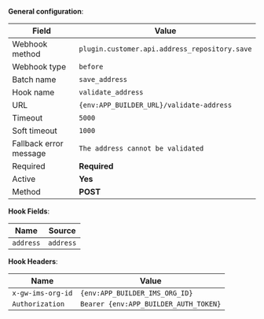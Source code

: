 **General configuration**:

Field | Value
--- | ---
Webhook method | `plugin.customer.api.address_repository.save`
Webhook type | `before`
Batch name | `save_address`
Hook name | `validate_address`
URL | `{env:APP_BUILDER_URL}/validate-address`
Timeout | `5000`
Soft timeout | `1000`
Fallback error message | `The address cannot be validated`
Required | **Required**
Active | **Yes**
Method | **POST**

**Hook Fields**:

Name | Source
--- | ---
`address` | `address`

**Hook Headers**:

Name | Value
--- | ---
`x-gw-ims-org-id` | `{env:APP_BUILDER_IMS_ORG_ID}`
`Authorization` | `Bearer {env:APP_BUILDER_AUTH_TOKEN}`
